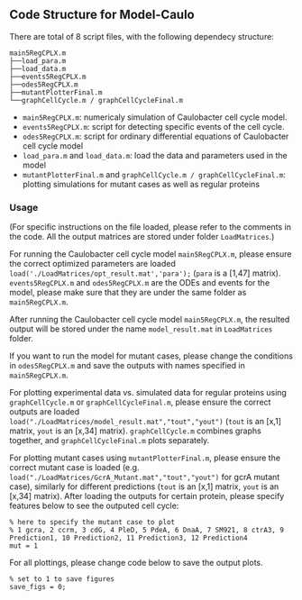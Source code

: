 ## Code Structure for Model-Caulo
There are total of 8 script files, with the following dependecy structure:

    main5RegCPLX.m
    ├──load_para.m
    ├──load_data.m
    ├──events5RegCPLX.m
    ├──odes5RegCPLX.m
    ├──mutantPlotterFinal.m
    └──graphCellCycle.m / graphCellCycleFinal.m
    
- `main5RegCPLX.m`: numericaly simulation of Caulobacter cell cycle model.
- `events5RegCPLX.m`: script for detecting specific events of the cell cycle.
- `odes5RegCPLX.m`: script for ordinary differential equations of Caulobacter cell cycle model
- `load_para.m` and `load_data.m`: load the data and parameters used in the model
- `mutantPlotterFinal.m` and `graphCellCycle.m / graphCellCycleFinal.m`: plotting simulations for mutant cases as well as regular proteins

### Usage
(For specific instructions on the file loaded, please refer to the comments in the code. All the output matrices are stored under folder `LoadMatrices`.)

For running the Caulobacter cell cycle model `main5RegCPLX.m`, please ensure the correct optimized parameters are loaded `load('./LoadMatrices/opt_result.mat','para');` (`para` is a [1,47] matrix).
`events5RegCPLX.m` and `odes5RegCPLX.m` are the ODEs and events for the model, please make sure that they are under the same folder as `main5RegCPLX.m`.

After running the Caulobacter cell cycle model `main5RegCPLX.m`, the resulted output will be stored under the name `model_result.mat` in `LoadMatrices` folder.

If you want to run the model for mutant cases, please change the conditions in `odes5RegCPLX.m` and save the outputs with names specified in `main5RegCPLX.m`.

For plotting experimental data vs. simulated data for regular proteins using `graphCellCycle.m` or `graphCellCycleFinal.m`, please ensure the correct outputs are loaded `load("./LoadMatrices/model_result.mat","tout","yout")` (`tout` is an [x,1] matrix, `yout` is an [x,34] matrix). `graphCellCycle.m` combines graphs together, and `graphCellCycleFinal.m` plots separately.

For plotting mutant cases using `mutantPlotterFinal.m`, please ensure the correct mutant case is loaded (e.g. `load("./LoadMatrices/GcrA_Mutant.mat","tout","yout")` for gcrA mutant case), similarly for different predictions (`tout` is an [x,1] matrix, `yout` is an [x,34] matrix). After loading the outputs for certain protein, please specify features below to see the outputed cell cycle:
```
% here to specify the mutant case to plot
% 1 gcra, 2 ccrm, 3 cdG, 4 PleD, 5 PdeA, 6 DnaA, 7 SM921, 8 ctrA3, 9 Prediction1, 10 Prediction2, 11 Prediction3, 12 Prediction4
mut = 1
```

For all plottings, please change code below to save the output plots.
```
% set to 1 to save figures
save_figs = 0;
```
